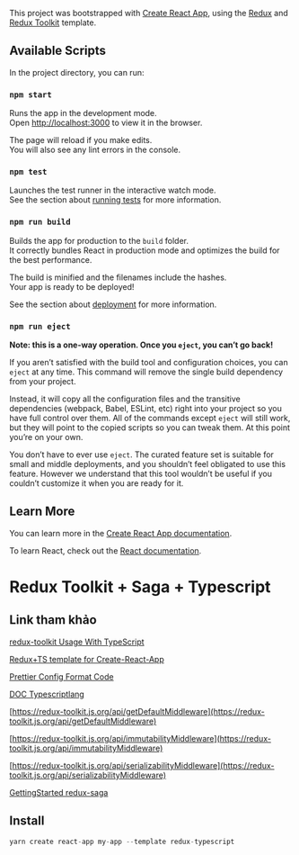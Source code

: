 This project was bootstrapped with [Create React App](https://github.com/facebook/create-react-app), using the [Redux](https://redux.js.org/) and [Redux Toolkit](https://redux-toolkit.js.org/) template.

## Available Scripts

In the project directory, you can run:

### `npm start`

Runs the app in the development mode.<br />
Open [http://localhost:3000](http://localhost:3000) to view it in the browser.

The page will reload if you make edits.<br />
You will also see any lint errors in the console.

### `npm test`

Launches the test runner in the interactive watch mode.<br />
See the section about [running tests](https://facebook.github.io/create-react-app/docs/running-tests) for more information.

### `npm run build`

Builds the app for production to the `build` folder.<br />
It correctly bundles React in production mode and optimizes the build for the best performance.

The build is minified and the filenames include the hashes.<br />
Your app is ready to be deployed!

See the section about [deployment](https://facebook.github.io/create-react-app/docs/deployment) for more information.

### `npm run eject`

**Note: this is a one-way operation. Once you `eject`, you can’t go back!**

If you aren’t satisfied with the build tool and configuration choices, you can `eject` at any time. This command will remove the single build dependency from your project.

Instead, it will copy all the configuration files and the transitive dependencies (webpack, Babel, ESLint, etc) right into your project so you have full control over them. All of the commands except `eject` will still work, but they will point to the copied scripts so you can tweak them. At this point you’re on your own.

You don’t have to ever use `eject`. The curated feature set is suitable for small and middle deployments, and you shouldn’t feel obligated to use this feature. However we understand that this tool wouldn’t be useful if you couldn’t customize it when you are ready for it.

## Learn More

You can learn more in the [Create React App documentation](https://facebook.github.io/create-react-app/docs/getting-started).

To learn React, check out the [React documentation](https://reactjs.org/).

# Redux Toolkit + Saga + Typescript

## Link tham khảo

[redux-toolkit Usage With TypeScript](https://redux-toolkit.js.org/usage/usage-with-typescript)

[Redux+TS template for Create-React-App](https://github.com/reduxjs/cra-template-redux-typescript)

[Prettier Config Format Code](https://prettier.io/playground/)

[DOC Typescriptlang](https://www.typescriptlang.org/)

[https://redux-toolkit.js.org/api/getDefaultMiddleware](https://redux-toolkit.js.org/api/getDefaultMiddleware)

[https://redux-toolkit.js.org/api/immutabilityMiddleware](https://redux-toolkit.js.org/api/immutabilityMiddleware)

[https://redux-toolkit.js.org/api/serializabilityMiddleware](https://redux-toolkit.js.org/api/serializabilityMiddleware)

[GettingStarted redux-saga](https://redux-saga.js.org/docs/introduction/GettingStarted/)

## Install

```javascript
yarn create react-app my-app --template redux-typescript
```

